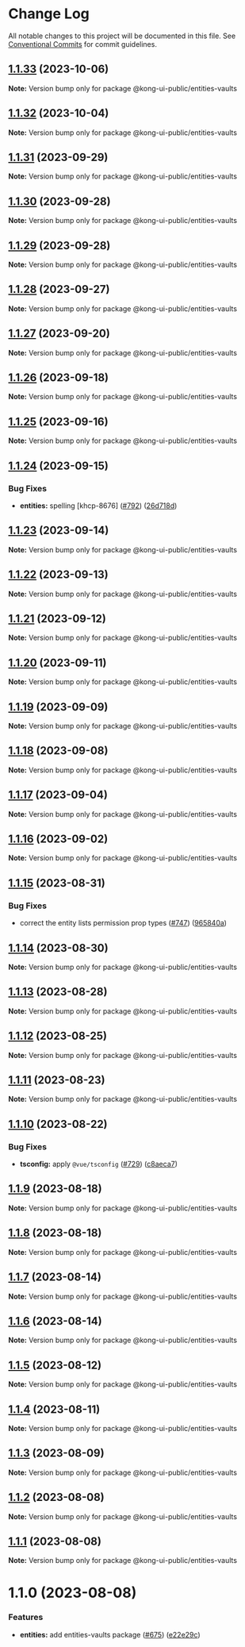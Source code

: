 # Change Log

All notable changes to this project will be documented in this file.
See [Conventional Commits](https://conventionalcommits.org) for commit guidelines.

## [1.1.33](https://github.com/Kong/public-ui-components/compare/@kong-ui-public/entities-vaults@1.1.32...@kong-ui-public/entities-vaults@1.1.33) (2023-10-06)

**Note:** Version bump only for package @kong-ui-public/entities-vaults





## [1.1.32](https://github.com/Kong/public-ui-components/compare/@kong-ui-public/entities-vaults@1.1.31...@kong-ui-public/entities-vaults@1.1.32) (2023-10-04)

**Note:** Version bump only for package @kong-ui-public/entities-vaults





## [1.1.31](https://github.com/Kong/public-ui-components/compare/@kong-ui-public/entities-vaults@1.1.30...@kong-ui-public/entities-vaults@1.1.31) (2023-09-29)

**Note:** Version bump only for package @kong-ui-public/entities-vaults





## [1.1.30](https://github.com/Kong/public-ui-components/compare/@kong-ui-public/entities-vaults@1.1.29...@kong-ui-public/entities-vaults@1.1.30) (2023-09-28)

**Note:** Version bump only for package @kong-ui-public/entities-vaults





## [1.1.29](https://github.com/Kong/public-ui-components/compare/@kong-ui-public/entities-vaults@1.1.28...@kong-ui-public/entities-vaults@1.1.29) (2023-09-28)

**Note:** Version bump only for package @kong-ui-public/entities-vaults





## [1.1.28](https://github.com/Kong/public-ui-components/compare/@kong-ui-public/entities-vaults@1.1.27...@kong-ui-public/entities-vaults@1.1.28) (2023-09-27)

**Note:** Version bump only for package @kong-ui-public/entities-vaults





## [1.1.27](https://github.com/Kong/public-ui-components/compare/@kong-ui-public/entities-vaults@1.1.26...@kong-ui-public/entities-vaults@1.1.27) (2023-09-20)

**Note:** Version bump only for package @kong-ui-public/entities-vaults





## [1.1.26](https://github.com/Kong/public-ui-components/compare/@kong-ui-public/entities-vaults@1.1.25...@kong-ui-public/entities-vaults@1.1.26) (2023-09-18)

**Note:** Version bump only for package @kong-ui-public/entities-vaults





## [1.1.25](https://github.com/Kong/public-ui-components/compare/@kong-ui-public/entities-vaults@1.1.24...@kong-ui-public/entities-vaults@1.1.25) (2023-09-16)

**Note:** Version bump only for package @kong-ui-public/entities-vaults





## [1.1.24](https://github.com/Kong/public-ui-components/compare/@kong-ui-public/entities-vaults@1.1.23...@kong-ui-public/entities-vaults@1.1.24) (2023-09-15)


### Bug Fixes

* **entities:** spelling [khcp-8676] ([#792](https://github.com/Kong/public-ui-components/issues/792)) ([26d718d](https://github.com/Kong/public-ui-components/commit/26d718dfadd34b960d574339658099d2b2d57f5b))





## [1.1.23](https://github.com/Kong/public-ui-components/compare/@kong-ui-public/entities-vaults@1.1.22...@kong-ui-public/entities-vaults@1.1.23) (2023-09-14)

**Note:** Version bump only for package @kong-ui-public/entities-vaults





## [1.1.22](https://github.com/Kong/public-ui-components/compare/@kong-ui-public/entities-vaults@1.1.21...@kong-ui-public/entities-vaults@1.1.22) (2023-09-13)

**Note:** Version bump only for package @kong-ui-public/entities-vaults





## [1.1.21](https://github.com/Kong/public-ui-components/compare/@kong-ui-public/entities-vaults@1.1.20...@kong-ui-public/entities-vaults@1.1.21) (2023-09-12)

**Note:** Version bump only for package @kong-ui-public/entities-vaults





## [1.1.20](https://github.com/Kong/public-ui-components/compare/@kong-ui-public/entities-vaults@1.1.19...@kong-ui-public/entities-vaults@1.1.20) (2023-09-11)

**Note:** Version bump only for package @kong-ui-public/entities-vaults





## [1.1.19](https://github.com/Kong/public-ui-components/compare/@kong-ui-public/entities-vaults@1.1.18...@kong-ui-public/entities-vaults@1.1.19) (2023-09-09)

**Note:** Version bump only for package @kong-ui-public/entities-vaults





## [1.1.18](https://github.com/Kong/public-ui-components/compare/@kong-ui-public/entities-vaults@1.1.17...@kong-ui-public/entities-vaults@1.1.18) (2023-09-08)

**Note:** Version bump only for package @kong-ui-public/entities-vaults





## [1.1.17](https://github.com/Kong/public-ui-components/compare/@kong-ui-public/entities-vaults@1.1.16...@kong-ui-public/entities-vaults@1.1.17) (2023-09-04)

**Note:** Version bump only for package @kong-ui-public/entities-vaults





## [1.1.16](https://github.com/Kong/public-ui-components/compare/@kong-ui-public/entities-vaults@1.1.15...@kong-ui-public/entities-vaults@1.1.16) (2023-09-02)

**Note:** Version bump only for package @kong-ui-public/entities-vaults





## [1.1.15](https://github.com/Kong/public-ui-components/compare/@kong-ui-public/entities-vaults@1.1.14...@kong-ui-public/entities-vaults@1.1.15) (2023-08-31)


### Bug Fixes

* correct the entity lists permission prop types ([#747](https://github.com/Kong/public-ui-components/issues/747)) ([965840a](https://github.com/Kong/public-ui-components/commit/965840aa39dee07568a4ed9e7f4d92a2d64d851e))





## [1.1.14](https://github.com/Kong/public-ui-components/compare/@kong-ui-public/entities-vaults@1.1.13...@kong-ui-public/entities-vaults@1.1.14) (2023-08-30)

**Note:** Version bump only for package @kong-ui-public/entities-vaults





## [1.1.13](https://github.com/Kong/public-ui-components/compare/@kong-ui-public/entities-vaults@1.1.12...@kong-ui-public/entities-vaults@1.1.13) (2023-08-28)

**Note:** Version bump only for package @kong-ui-public/entities-vaults





## [1.1.12](https://github.com/Kong/public-ui-components/compare/@kong-ui-public/entities-vaults@1.1.11...@kong-ui-public/entities-vaults@1.1.12) (2023-08-25)

**Note:** Version bump only for package @kong-ui-public/entities-vaults





## [1.1.11](https://github.com/Kong/public-ui-components/compare/@kong-ui-public/entities-vaults@1.1.10...@kong-ui-public/entities-vaults@1.1.11) (2023-08-23)

**Note:** Version bump only for package @kong-ui-public/entities-vaults





## [1.1.10](https://github.com/Kong/public-ui-components/compare/@kong-ui-public/entities-vaults@1.1.9...@kong-ui-public/entities-vaults@1.1.10) (2023-08-22)


### Bug Fixes

* **tsconfig:** apply `@vue/tsconfig` ([#729](https://github.com/Kong/public-ui-components/issues/729)) ([c8aeca7](https://github.com/Kong/public-ui-components/commit/c8aeca7bed27ad0347183744096a5524d1852568))





## [1.1.9](https://github.com/Kong/public-ui-components/compare/@kong-ui-public/entities-vaults@1.1.8...@kong-ui-public/entities-vaults@1.1.9) (2023-08-18)

**Note:** Version bump only for package @kong-ui-public/entities-vaults





## [1.1.8](https://github.com/Kong/public-ui-components/compare/@kong-ui-public/entities-vaults@1.1.7...@kong-ui-public/entities-vaults@1.1.8) (2023-08-18)

**Note:** Version bump only for package @kong-ui-public/entities-vaults





## [1.1.7](https://github.com/Kong/public-ui-components/compare/@kong-ui-public/entities-vaults@1.1.6...@kong-ui-public/entities-vaults@1.1.7) (2023-08-14)

**Note:** Version bump only for package @kong-ui-public/entities-vaults





## [1.1.6](https://github.com/Kong/public-ui-components/compare/@kong-ui-public/entities-vaults@1.1.5...@kong-ui-public/entities-vaults@1.1.6) (2023-08-14)

**Note:** Version bump only for package @kong-ui-public/entities-vaults





## [1.1.5](https://github.com/Kong/public-ui-components/compare/@kong-ui-public/entities-vaults@1.1.4...@kong-ui-public/entities-vaults@1.1.5) (2023-08-12)

**Note:** Version bump only for package @kong-ui-public/entities-vaults





## [1.1.4](https://github.com/Kong/public-ui-components/compare/@kong-ui-public/entities-vaults@1.1.3...@kong-ui-public/entities-vaults@1.1.4) (2023-08-11)

**Note:** Version bump only for package @kong-ui-public/entities-vaults





## [1.1.3](https://github.com/Kong/public-ui-components/compare/@kong-ui-public/entities-vaults@1.1.2...@kong-ui-public/entities-vaults@1.1.3) (2023-08-09)

**Note:** Version bump only for package @kong-ui-public/entities-vaults





## [1.1.2](https://github.com/Kong/public-ui-components/compare/@kong-ui-public/entities-vaults@1.1.1...@kong-ui-public/entities-vaults@1.1.2) (2023-08-08)

**Note:** Version bump only for package @kong-ui-public/entities-vaults





## [1.1.1](https://github.com/Kong/public-ui-components/compare/@kong-ui-public/entities-vaults@1.1.0...@kong-ui-public/entities-vaults@1.1.1) (2023-08-08)

**Note:** Version bump only for package @kong-ui-public/entities-vaults





# 1.1.0 (2023-08-08)


### Features

* **entities:** add entities-vaults package ([#675](https://github.com/Kong/public-ui-components/issues/675)) ([e22e29c](https://github.com/Kong/public-ui-components/commit/e22e29cd9aad397319ba1cd65b08a6f80a7a048c))
